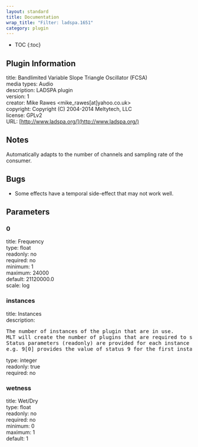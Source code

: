 ```yaml
---
layout: standard
title: Documentation
wrap_title: "Filter: ladspa.1651"
category: plugin
---
```

* TOC
{:toc}

## Plugin Information

title: Bandlimited Variable Slope Triangle Oscillator (FCSA)  
media types:
Audio  
description: LADSPA plugin  
version: 1  
creator: Mike Rawes <mike_rawes[at]yahoo.co.uk>  
copyright: Copyright (C) 2004-2014 Meltytech, LLC  
license: GPLv2  
URL: [http://www.ladspa.org/](http://www.ladspa.org/)  

## Notes

Automatically adapts to the number of channels and sampling rate of the consumer.

## Bugs

* Some effects have a temporal side-effect that may not work well.


## Parameters

### 0

title: Frequency    
type: float  
readonly: no  
required: no  
minimum: 1  
maximum: 24000  
default: 21120000.0  
scale: log  

### instances

title: Instances    
description:
<pre>
The number of instances of the plugin that are in use.
MLT will create the number of plugins that are required to support the number of audio channels.
Status parameters (readonly) are provided for each instance and are accessed by specifying the instance number after the identifier (starting at zero).
e.g. 9[0] provides the value of status 9 for the first instance.
</pre>
type: integer  
readonly: true  
required: no  

### wetness

title: Wet/Dry    
type: float  
readonly: no  
required: no  
minimum: 0  
maximum: 1  
default: 1  

